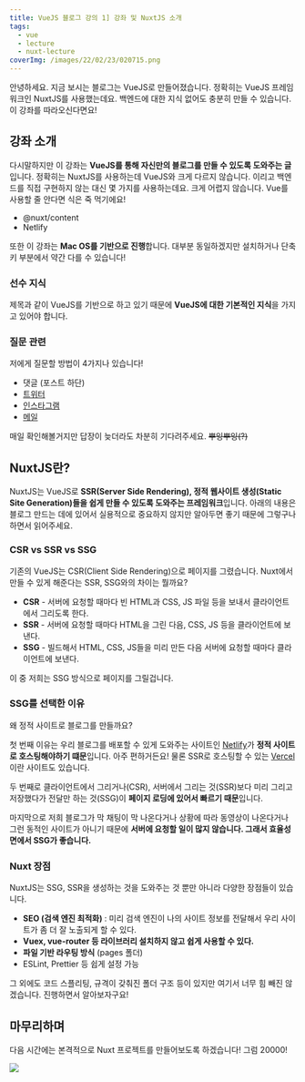```yaml
---
title: VueJS 블로그 강의 1] 강좌 및 NuxtJS 소개
tags:
  - vue
  - lecture
  - nuxt-lecture
coverImg: /images/22/02/23/020715.png
---
```


안녕하세요. 지금 보시는 블로그는 VueJS로 만들어졌습니다. 정확히는 VueJS 프레임워크인 NuxtJS를 사용했는데요. 백엔드에 대한 지식 없어도 충분히 만들 수 있습니다. 이 강좌를 따라오신다면요!

<!--more-->

## 강좌 소개

다시말하지만 이 강좌는 **VueJS를 통해 자신만의 블로그를 만들 수 있도록 도와주는 글**입니다. 정확히는 NuxtJS를 사용하는데 VueJS와 크게 다르지 않습니다. 이리고 백엔드를 직접 구현하지 않는 대신 몇 가지를 사용하는데요. 크게 어렵지 않습니다. Vue를 사용할 줄 안다면 식은 죽 먹기에요!

- @nuxt/content
- Netlify

또한 이 강좌는 **Mac OS를 기반으로 진행**합니다. 대부분 동일하겠지만 설치하거나 단축키 부분에서 약간 다를 수 있습니다!

### 선수 지식

제목과 같이 VueJS를 기반으로 하고 있기 때문에 **VueJS에 대한 기본적인 지식**을 가지고 있어야 합니다.

### 질문 관련

저에게 질문할 방법이 4가지나 있습니다!

- 댓글 (포스트 하단)
- [트위터](https://twitter.com/BlogWealthy)
- [인스타그램](https://www.instagram.com/blogwealthy/)
- [메일](mailto:blogwealthy72@gmail.com)

매일 확인해볼거지만 답장이 늦더라도 차분히 기다려주세요. ~~뿌잉뿌잉(?)~~

## NuxtJS란?

NuxtJS는 VueJS로 **SSR(Server Side Rendering), 정적 웹사이트 생성(Static Site Generation)들을 쉽게 만들 수 있도록 도와주는 프레임워크**입니다. 아래의 내용은 블로그 만드는 데에 있어서 실용적으로 중요하지 않지만 알아두면 좋기 때문에 그렇구나 하면서 읽어주세요.

### CSR vs SSR vs SSG

기존의 VueJS는 CSR(Client Side Rendering)으로 페이지를 그렸습니다. Nuxt에서 만들 수 있게 해준다는 SSR, SSG와의 차이는 뭘까요?

<post-img src="/images/22/02/23/020737.png"></post-img>

- **CSR** - 서버에 요청할 때마다 빈 HTML과 CSS, JS 파일 등을 보내서 클라이언트에서 그리도록 한다.
- **SSR** - 서버에 요청할 때마다 HTML을 그린 다음, CSS, JS 등을 클라이언트에 보낸다.
- **SSG** - 빌드해서 HTML, CSS, JS들을 미리 만든 다음 서버에 요청할 때마다 클라이언트에 보낸다.

이 중 저희는 SSG 방식으로 페이지를 그릴겁니다.

### SSG를 선택한 이유

왜 정적 사이트로 블로그를 만들까요?

첫 번째 이유는 우리 블로그를 배포할 수 있게 도와주는 사이트인 [Netlify](https://www.netlify.com/)가 **정적 사이트로 호스팅해야하기 떄문**입니다. 아주 편하거든요! 물론 SSR로 호스팅할 수 있는 [Vercel](https://vercel.com/)이란 사이트도 있습니다.

<post-img src="/images/22/02/23/020749.png"></post-img>

두 번째로 클라이언트에서 그리거나(CSR), 서버에서 그리는 것(SSR)보다 미리 그리고 저장했다가 전달만 하는 것(SSG)이 **페이지 로딩에 있어서 빠르기 때문**입니다.

마지막으로 저희 블로그가 막 채팅이 막 나온다거나 상황에 따라 동영상이 나온다거나 그런 동적인 사이트가 아니기 때문에 **서버에 요청할 일이 많지 않습니다. 그래서 효율성면에서 SSG가 좋습니다.**

### Nuxt 장점

NuxtJS는 SSG, SSR을 생성하는 것을 도와주는 것 뿐만 아니라 다양한 장점들이 있습니다.

- **SEO (검색 엔진 최적화)** : 미리 검색 엔진이 나의 사이트 정보를 전달해서 우리 사이트가 좀 더 잘 노출되게 할 수 있다.
- **Vuex, vue-router 등 라이브러리 설치하지 않고 쉽게 사용할 수 있다.**
- **파일 기반 라우팅 방식** (pages 폴더)
- ESLint, Prettier 등 쉽게 설정 가능

그 외에도 코드 스플리팅, 규격이 갖춰진 폴더 구조 등이 있지만 여기서 너무 힘 빼진 않겠습니다. 진행하면서 알아보자구요!

## 마무리하며

다음 시간에는 본격적으로 Nuxt 프로젝트를 만들어보도록 하겠습니다! 그럼 20000!

![](/images/meme/제리인사.gif)
